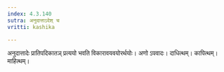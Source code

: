 ```yaml
---
index: 4.3.140
sutra: अनुदात्ताऽदेश् च
vritti: kashika

---
```

अनुदात्तादेः प्रातिपदिकातञ् प्रत्ययो भवति विकारावयवयोरर्थयोः। अणो ऽपवादः। दाधित्थम्। कापित्थम्। माहित्थम्।